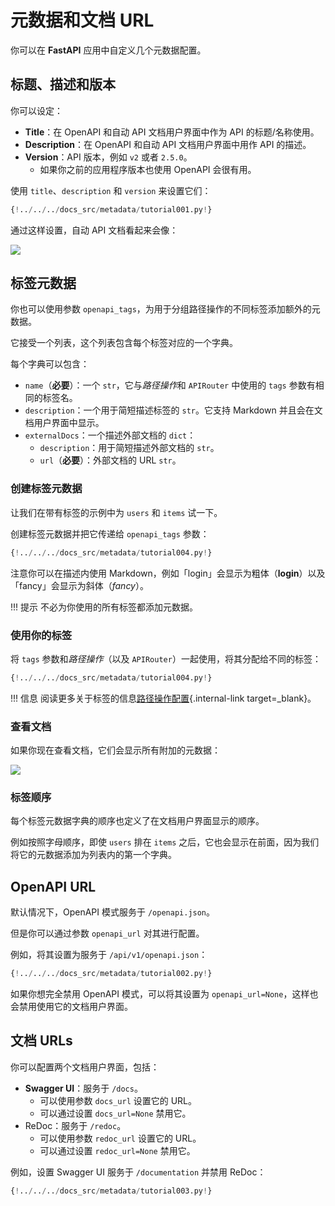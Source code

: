 # 元数据和文档 URL

你可以在 **FastAPI** 应用中自定义几个元数据配置。

## 标题、描述和版本

你可以设定：

* **Title**：在 OpenAPI 和自动 API 文档用户界面中作为 API 的标题/名称使用。
* **Description**：在 OpenAPI 和自动 API 文档用户界面中用作 API 的描述。
* **Version**：API 版本，例如 `v2` 或者 `2.5.0`。
    * 如果你之前的应用程序版本也使用 OpenAPI 会很有用。

使用 `title`、`description` 和 `version` 来设置它们：

```Python hl_lines="4-6"
{!../../../docs_src/metadata/tutorial001.py!}
```

通过这样设置，自动 API 文档看起来会像：

<img src="/fastapi/img/tutorial/metadata/image01.png">

## 标签元数据

你也可以使用参数 `openapi_tags`，为用于分组路径操作的不同标签添加额外的元数据。

它接受一个列表，这个列表包含每个标签对应的一个字典。

每个字典可以包含：

* `name`（**必要**）：一个 `str`，它与*路径操作*和 `APIRouter` 中使用的 `tags` 参数有相同的标签名。
* `description`：一个用于简短描述标签的 `str`。它支持 Markdown 并且会在文档用户界面中显示。
* `externalDocs`：一个描述外部文档的 `dict`：
    * `description`：用于简短描述外部文档的 `str`。
    * `url`（**必要**）：外部文档的 URL `str`。

### 创建标签元数据

让我们在带有标签的示例中为 `users` 和 `items` 试一下。

创建标签元数据并把它传递给 `openapi_tags` 参数：

```Python hl_lines="3-16  18"
{!../../../docs_src/metadata/tutorial004.py!}
```

注意你可以在描述内使用 Markdown，例如「login」会显示为粗体（**login**）以及「fancy」会显示为斜体（_fancy_）。

!!! 提示
    不必为你使用的所有标签都添加元数据。

### 使用你的标签

将 `tags` 参数和*路径操作*（以及 `APIRouter`）一起使用，将其分配给不同的标签：

```Python hl_lines="21  26"
{!../../../docs_src/metadata/tutorial004.py!}
```

!!! 信息
    阅读更多关于标签的信息[路径操作配置](../path-operation-configuration/#tags){.internal-link target=_blank}。

### 查看文档

如果你现在查看文档，它们会显示所有附加的元数据：

<img src="/fastapi/img/tutorial/metadata/image02.png">

### 标签顺序

每个标签元数据字典的顺序也定义了在文档用户界面显示的顺序。

例如按照字母顺序，即使 `users` 排在 `items` 之后，它也会显示在前面，因为我们将它的元数据添加为列表内的第一个字典。

## OpenAPI URL

默认情况下，OpenAPI 模式服务于 `/openapi.json`。

但是你可以通过参数 `openapi_url` 对其进行配置。

例如，将其设置为服务于 `/api/v1/openapi.json`：

```Python hl_lines="3"
{!../../../docs_src/metadata/tutorial002.py!}
```

如果你想完全禁用 OpenAPI 模式，可以将其设置为 `openapi_url=None`，这样也会禁用使用它的文档用户界面。

## 文档 URLs

你可以配置两个文档用户界面，包括：

* **Swagger UI**：服务于 `/docs`。
    * 可以使用参数 `docs_url` 设置它的 URL。
    * 可以通过设置 `docs_url=None` 禁用它。
* ReDoc：服务于 `/redoc`。
    * 可以使用参数 `redoc_url` 设置它的 URL。
    * 可以通过设置 `redoc_url=None` 禁用它。

例如，设置 Swagger UI 服务于 `/documentation` 并禁用 ReDoc：

```Python hl_lines="3"
{!../../../docs_src/metadata/tutorial003.py!}
```
